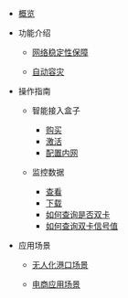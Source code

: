 * [概览](/accessgw/README.md)

* 功能介绍

  * [网络稳定性保障](/accessgw/function/stability.md)
  
  * [自动容灾](/accessgw/function/recovery.md)

* 操作指南 

  * 智能接入盒子  
    * [购买](/accessgw/guide/buy)
    * [激活](/accessgw/guide/activate)
    * [配置内网](/accessgw/guide/LAN.md)

  * 监控数据
    * [查看]( /accessgw/guide/check)
    * [下载](/accessgw/guide/download)
    * [如何查询是否双卡](/accessgw/guide/dual-sim.md)
    * [如何查询双卡信号值](/accessgw/guide/signal.md)
* 应用场景   
  * [无人化港口场景](/accessgw/strategy/port.md)
  
  * [电商应用场景](/accessgw/strategy/ecommerce.md)

